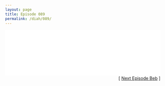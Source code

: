 ```yaml
---
layout: page
title: Episode 089
permalink: /diah/089/
---
```


<iframe allowfullscreen="true" frameborder="0" style="width:100%;" marginheight="0" marginwidth="0" mozallowfullscreen="true" scrolling="NO" src="//gdriveplayer.us/embed2.php?link=XXd4NnJhL0folMnFftRH%252FQ4rhIWSs%252BWraEL%252BY0XGnnmRsmLLL0tuCy2%252F2NLEcRaC0sKm9VsBpW2sEV7ueu0aaH9tvbqx%252By%252BOFj43oo9hVI3m2fzXcYQszOczTzyPdqCC6%252FxTxKxwXd82tlWFRV34bmAFZ7jozuFK4OtUhz2KEe2Qr5rfMrQpum423B%252F7LoGlqhMoTB%252F0fXxoWpvNY0yyV%252B&amp;no_adult=yes" webkitallowfullscreen="true"></iframe>

<div align="right">[ <a href="/diah/090/">Next Episode Beb</a> ]</div>

